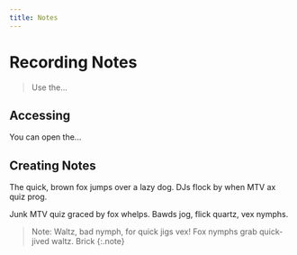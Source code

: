 ```yaml
---
title: Notes
---
```


# Recording Notes

> Use the...

## Accessing 

You can open the...

## Creating Notes

The quick, brown fox jumps over a lazy dog. DJs flock by when MTV ax quiz prog. 

Junk MTV quiz graced by fox whelps. Bawds jog, flick quartz, vex nymphs.

> Note: Waltz, bad nymph, for quick jigs vex! Fox nymphs grab quick-jived waltz. Brick 
{:.note}
